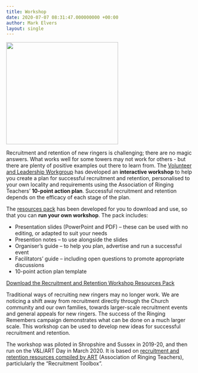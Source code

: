 ```yaml
---
title: Workshop
date: 2020-07-07 08:31:47.000000000 +00:00
author: Mark Elvers
layout: single
---
```

<img loading="lazy" width="300" height="273" src="https://cccbr.org.uk/wp-content/uploads/2017/06/CCCBR_Logo_col-300x273.jpg" alt="" srcset="https://cccbr.org.uk/wp-content/uploads/2017/06/CCCBR_Logo_col-300x273.jpg 300w, https://cccbr.org.uk/wp-content/uploads/2017/06/CCCBR_Logo_col-768x698.jpg 768w, https://cccbr.org.uk/wp-content/uploads/2017/06/CCCBR_Logo_col-600x545.jpg 600w, https://cccbr.org.uk/wp-content/uploads/2017/06/CCCBR_Logo_col.jpg 856w" sizes="(max-width: 300px) 100vw, 300px" /> 

Recruitment and retention of new ringers is challenging; there are no magic answers. What works well for some towers may not work for others - but there are plenty of positive examples out there to learn from. The [Volunteer and Leadership Workgroup](/about/workgroups/volunteer-and-leadership/) has developed an **interactive workshop** to help you create a plan for successful recruitment and retention, personalised to your own locality and requirements using the Association of Ringing Teachers’ **10-point action plan**. Successful recruitment and retention depends on the efficacy of each stage of the plan.

The [resources pack](https://cccbr.org.uk/wp-content/uploads/2020/07/Recruitment-Retention-Resources-Pack.zip) has been developed for you to download and use, so that you can **run your own workshop**. The pack includes:

  * Presentation slides (PowerPoint and PDF) – these can be used with no editing, or adapted to suit your needs
  * Presention notes – to use alongside the slides
  * Organiser’s guide – to help you plan, advertise and run a successful event
  * Facilitators’ guide – including open questions to promote appropriate discussions
  * 10-point action plan template

[Download the Recruitment and Retention Workshop Resources Pack](https://cccbr.org.uk/wp-content/uploads/2020/07/Recruitment-Retention-Resources-Pack.zip)

Traditional ways of recruiting new ringers may no longer work. We are noticing a shift away from recruitment directly through the Church community and our own families, towards larger-scale recruitment events and general appeals for new ringers. The success of the Ringing Remembers campaign demonstrates what can be done on a much larger scale. This workshop can be used to develop new ideas for successful recruitment and retention.

The workshop was piloted in Shropshire and Sussex in 2019-20, and then run on the V&L/ART Day in March 2020. It is based on [recruitment and retention resources compiled by ART](http://ringingteachers.org/resource-centre/recruitment-and-retention) (Association of Ringing Teachers), particlularly the “Recruitment Toolbox”.
